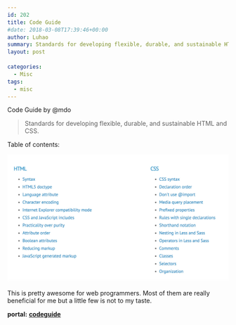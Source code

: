 ```yaml
---
id: 202
title: Code Guide
#date: 2018-03-08T17:39:46+00:00
author: Luhao
summary: Standards for developing flexible, durable, and sustainable HTML and CSS.
layout: post

categories:
  - Misc
tags:
  - misc
---
```


Code Guide by @mdo

> Standards for developing flexible, durable, and sustainable HTML and CSS.

Table of contents:

![](/assets/img/uploads/2018/WechatIMG1.jpeg)

This is pretty awesome for web programmers. Most of them are really beneficial for me but a little few is not to my taste.

**portal:** [**codeguide**](http://codeguide.co/#css-syntax)
